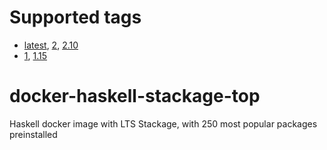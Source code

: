 # Supported tags

 * [latest](2/Dockerfile), [2](2/Dockerfile), [2.10](2/Dockerfile)
 * [1](1/Dockerfile), [1.15](1/Dockerfile)

# docker-haskell-stackage-top
Haskell docker image with LTS Stackage, with 250 most popular packages preinstalled

